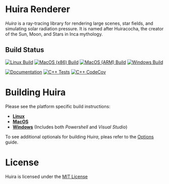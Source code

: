 # Huira Renderer

*Huira* is a ray-tracing library for rendering large scenes, star fields, and simulating solar radiation pressure.  It is named after Huiracocha, the creator of the Sun, Moon, and Stars in Inca mythology.

## Build Status
[![Linux Build](https://github.com/huira-render/huira/actions/workflows/linux-build.yml/badge.svg?branch=main)](https://github.com/huira-render/huira/actions/workflows/linux-build.yml?query=branch%3Amain)
[![MacOS (x86) Build](https://github.com/huira-render/huira/actions/workflows/macos-x86-build.yml/badge.svg?branch=main)](https://github.com/huira-render/huira/actions/workflows/macos-x86-build.yml?query=branch%3Amain)
[![MacOS (ARM) Build](https://github.com/huira-render/huira/actions/workflows/macos-arm-build.yml/badge.svg?branch=main)](https://github.com/huira-render/huira/actions/workflows/macos-arm-build.yml?query=branch%3Amain)
[![Windows Build](https://github.com/huira-render/huira/actions/workflows/windows-build.yml/badge.svg?branch=main)](https://github.com/huira-render/huira/actions/workflows/windows-build.yml?query=branch%3Amain)

[![Documentation](https://github.com/huira-render/huira/actions/workflows/documentation.yml/badge.svg?branch=main)](https://github.com/huira-render/huira/actions/workflows/documentation.yml?query=branch%3Amain)
[![C++ Tests](https://github.com/huira-render/huira/actions/workflows/cpp-tests.yml/badge.svg?branch=main)](https://github.com/huira-render/huira/actions/workflows/cpp-tests.yml?query=branch%3Amain)
[![C++ CodeCov](https://codecov.io/gh/huira-render/huira/branch/main/graph/badge.svg)](https://github.com/huira-render/huira/actions/workflows/cpp-tests.yml?query=branch%3Amain)

# Building Huira

Please see the platform specific build instructions:
- **[Linux](docs/build/linux.md)**
- **[MacOS](docs/build/macos.md)**
- **[Windows](docs/build/windows.md)** (Includes both *Powershell* and *Visual Studio*)

To see additional optionals for building *Huira*, pleas refer to the [Options](docs/build/options.md) guide.

# License
Huira is licensed under the [MIT License](./LICENSE)
